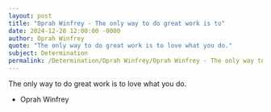 ```yaml
---
layout: post
title: "Oprah Winfrey - The only way to do great work is to"
date: 2024-12-28 12:00:00 -0000
author: Oprah Winfrey
quote: "The only way to do great work is to love what you do."
subject: Determination
permalink: /Determination/Oprah Winfrey/Oprah Winfrey - The only way to do great work is to
---
```


The only way to do great work is to love what you do.

- Oprah Winfrey
